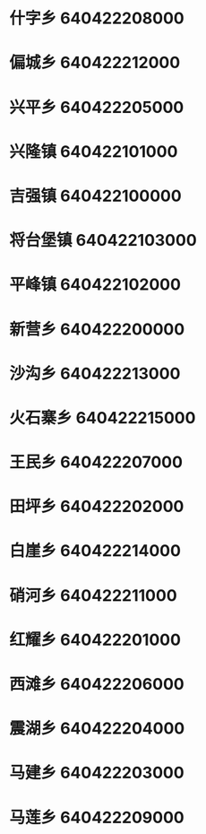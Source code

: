 # 什字乡 640422208000
# 偏城乡 640422212000
# 兴平乡 640422205000
# 兴隆镇 640422101000
# 吉强镇 640422100000
# 将台堡镇 640422103000
# 平峰镇 640422102000
# 新营乡 640422200000
# 沙沟乡 640422213000
# 火石寨乡 640422215000
# 王民乡 640422207000
# 田坪乡 640422202000
# 白崖乡 640422214000
# 硝河乡 640422211000
# 红耀乡 640422201000
# 西滩乡 640422206000
# 震湖乡 640422204000
# 马建乡 640422203000
# 马莲乡 640422209000
